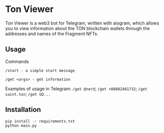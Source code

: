 # Ton Viewer

Ton Viewer is a web3 bot for Telegram, written with aiogram, which allows you to view information about the TON blockchain wallets through the addresses and names of the Fragment NFTs.

## Usage

Commands

`/start - a simple start message`

`/get <args> - get information`

Examples of usage in Telegram:
`/get @nerd`; `/get +88802481732`; `/get saint.ton`; `/get UQ...`

## Installation
```bash
pip install -r requirements.txt
python main.py
```
